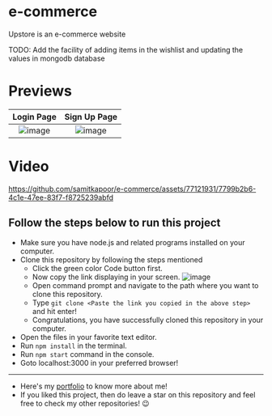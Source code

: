 # e-commerce
Upstore is an e-commerce website

TODO: Add the facility of adding items in the wishlist and updating the values in mongodb database

# Previews

|Login Page|Sign Up Page|
|:--------:|:----------:|
|![image](https://user-images.githubusercontent.com/77121931/233476357-ca212757-e56f-421e-a21e-8ccb52b9975c.png)|![image](https://user-images.githubusercontent.com/77121931/233476961-7cfb57cf-203d-4bd0-b5cc-df1eafbfd269.png)

# Video
https://github.com/samitkapoor/e-commerce/assets/77121931/7799b2b6-4c1e-47ee-83f7-f8725239abfd

## Follow the steps below to run this project
- Make sure you have node.js and related programs installed on your computer.
- Clone this repository by following the steps mentioned
  - Click the green color Code button first.
  - Now copy the link displaying in your screen.
  ![image](https://user-images.githubusercontent.com/77121931/219963249-4d09a97e-54c4-4555-bd6f-fbf04778ac93.png)
  - Open command prompt and navigate to the path where you want to clone this repository.
  - Type `git clone <Paste the link you copied in the above step>` and hit enter!
  - Congratulations, you have successfully cloned this repository in your computer.
- Open the files in your favorite text editor.
- Run `npm install` in the terminal.
- Run `npm start` command in the console.
- Goto localhost:3000 in your preferred browser!

---

- Here's my [portfolio](https://samitkapoor.netlify.app) to know more about me!
- If you liked this project, then do leave a star on this repository and feel free to check my other repositories! :wink:

